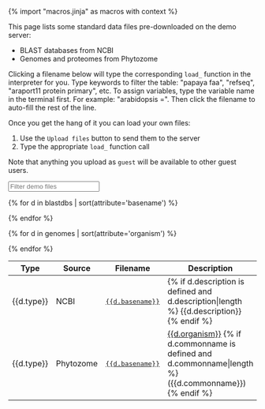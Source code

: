 {% import "macros.jinja" as macros with context %}

This page lists some standard data files pre-downloaded on the demo server:

* BLAST databases from NCBI
* Genomes and proteomes from Phytozome

Clicking a filename below will type the corresponding `load_` function in the interpreter for you.
Type keywords to filter the table: "papaya faa", "refseq", "araport11 protein primary", etc.
To assign variables, type the variable name in the terminal first.
For example: "arabidopsis =". Then click the filename to auto-fill the rest of the line.

Once you get the hang of it you can load your own files:

1. Use the `Upload files` button to send them to the server
2. Type the appropriate `load_` function call

Note that anything you upload as `guest` will be available to other guest users.

<input id="datasearch" placeholder="Filter demo files" id="box" type="text"/>

<table id="datatable">
<thead>
  <th width="4%">Type</th>
  <th width="10%%">Source</th>
  <th width="50%">Filename</th>
  <th width="46%">Description</th>
</thead>

{% for d in blastdbs | sort(attribute='basename') %}
<tr class="datablock">
	<td>{{d.type}}</td>
	<td>NCBI</td>
	<td><a href="#" onclick="repl_autorun([' {{d.loadfn | escape}}'], clear_first=false)"><pre>{{d.basename}}</pre></a></td>
	<td>{% if d.description is defined and d.description|length %}
		{{d.description}}
	{% endif %}</td>
</tr>
{% endfor %}

{% for d in genomes | sort(attribute='organism') %}
<tr class="datablock">
	<td>{{d.type}}</td>
	<td>Phytozome</td>
	<td><a href="#" onclick="repl_autorun([' {{d.loadfn | escape}}'], clear_first=false)"><pre>{{d.basename}}</pre></a></td>
	<td>
		<a href="{{d.url}}" target="_blank">{{d.organism}}</a>
		{% if d.commonname is defined and d.commonname|length %}
			({{d.commonname}})
		{% endif %}
	</td>
</tr>
{% endfor %}

</table>
